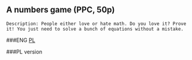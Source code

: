 ## A numbers game (PPC, 50p)

	Description: People either love or hate math. Do you love it? Prove it! You just need to solve a bunch of equations without a mistake. 
	
###ENG
[PL](#pl-version)

###PL version

